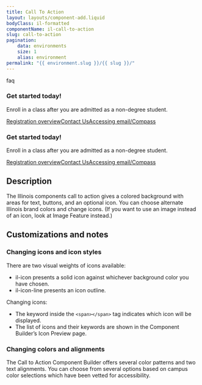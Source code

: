 ```yaml
---
title: Call To Action
layout: layouts/component-add.liquid
bodyClass: il-formatted
componentName: il-call-to-action
slug: call-to-action
pagination:
    data: environments
    size: 1
    alias: environment
permalink: "{{ environment.slug }}/{{ slug }}/"
---
```

<div class="template-information" data-name="default">
<span slot="icon" class="il-icon-line">faq</span>
<h3>Get started today!</h3>
<p>Enroll in a class after you are admitted as a non-degree student.</p>
<p><a href="#" class="il-button">Registration overview</a><a href="#" class="il-button">Contact Us</a><a href="#" class="il-button">Accessing email/Compass</a></p>
</div>

<div class="template-information" data-name="no icon">
<h3>Get started today!</h3>
<p>Enroll in a class after you are admitted as a non-degree student.</p>
<p><a href="#" class="il-button">Registration overview</a><a href="#" class="il-button">Contact Us</a><a href="#" class="il-button">Accessing email/Compass</a></p>
</div>

## Description 
The Illinois components call to action gives a colored background with areas for text, buttons, and an optional icon. You can choose alternate Illinois brand colors and change icons. (If you want to use an image instead of an icon, look at Image Feature instead.) 

## Customizations and notes 
### Changing icons and icon styles
There are two visual weights of icons available:
* il-icon presents a solid icon against whichever background color you have chosen.
* il-icon-line presents an icon outline.

Changing icons:
* The keyword inside the `<span></span>` tag indicates which icon will be displayed.
* The list of icons and their keywords are shown in the Component Builder’s Icon Preview page.

### Changing colors and alignments 
The Call to Action Component Builder offers several color patterns and two text alignments. You can choose from several options based on campus color selections which have been vetted for accessibility.
